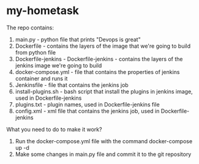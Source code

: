 # my-hometask

The repo contains:
1. main.py - python file that prints "Devops is great"
2. Dockerfile - contains the layers of the image that we're going to build from python file
3. Dockerfile-jenkins - Dockerfile-jenkins - contains the layers of the jenkins image we're going to build
4. docker-compose.yml - file that contains the properties of jenkins container and runs it
5. Jenkinsfile - file that contains the jenkins job
6. install-plugins.sh - bash script that install the plugins in jenkins image, used in Dockerfile-jenkins
7. plugins.txt - plugin names, used in Dockerfile-jenkins file
8. config.xml - xml file that contains the jenkins job, used in Dockerfile-jenkins

What you need to do to make it work?
1. Run the docker-compose.yml file with the command docker-compose up -d
2. Make some changes in main.py file and commit it to the git repository
